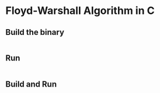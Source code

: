 # Floyd-Warshall Algorithm in C

## Build the binary

```bash

```

## Run

```bash

```

## Build and Run

```bash

```
